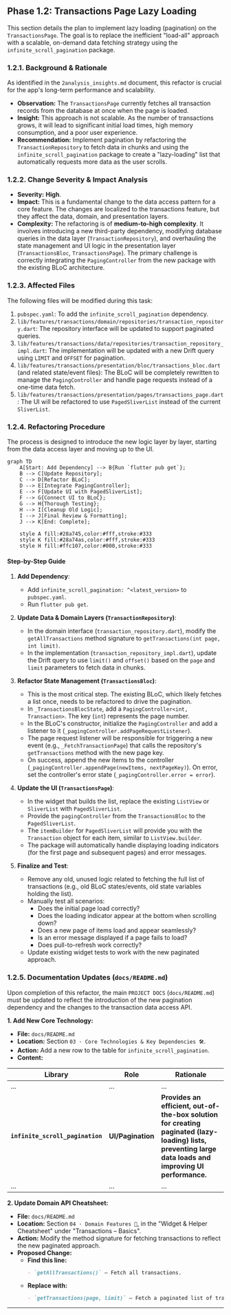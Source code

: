 
## Phase 1.2: Transactions Page Lazy Loading

This section details the plan to implement lazy loading (pagination) on the `TransactionsPage`. The goal is to replace the inefficient "load-all" approach with a scalable, on-demand data fetching strategy using the `infinite_scroll_pagination` package.

### 1.2.1. Background & Rationale

As identified in the `2analysis_insights.md` document, this refactor is crucial for the app's long-term performance and scalability.

-   **Observation:** The `TransactionsPage` currently fetches all transaction records from the database at once when the page is loaded.
-   **Insight:** This approach is not scalable. As the number of transactions grows, it will lead to significant initial load times, high memory consumption, and a poor user experience.
-   **Recommendation:** Implement pagination by refactoring the `TransactionRepository` to fetch data in chunks and using the `infinite_scroll_pagination` package to create a "lazy-loading" list that automatically requests more data as the user scrolls.

### 1.2.2. Change Severity & Impact Analysis

-   **Severity:** **High**.
-   **Impact:** This is a fundamental change to the data access pattern for a core feature. The changes are localized to the transactions feature, but they affect the data, domain, and presentation layers.
-   **Complexity:** The refactoring is of **medium-to-high complexity**. It involves introducing a new third-party dependency, modifying database queries in the data layer (`TransactionRepository`), and overhauling the state management and UI logic in the presentation layer (`TransactionsBloc`, `TransactionsPage`). The primary challenge is correctly integrating the `PagingController` from the new package with the existing BLoC architecture.

### 1.2.3. Affected Files

The following files will be modified during this task:

1.  `pubspec.yaml`: To add the `infinite_scroll_pagination` dependency.
2.  `lib/features/transactions/domain/repositories/transaction_repository.dart`: The repository interface will be updated to support paginated queries.
3.  `lib/features/transactions/data/repositories/transaction_repository_impl.dart`: The implementation will be updated with a new Drift query using `LIMIT` and `OFFSET` for pagination.
4.  `lib/features/transactions/presentation/bloc/transactions_bloc.dart` (and related state/event files): The BLoC will be completely rewritten to manage the `PagingController` and handle page requests instead of a one-time data fetch.
5.  `lib/features/transactions/presentation/pages/transactions_page.dart`: The UI will be refactored to use `PagedSliverList` instead of the current `SliverList`.

### 1.2.4. Refactoring Procedure

The process is designed to introduce the new logic layer by layer, starting from the data access layer and moving up to the UI.

```mermaid
graph TD
    A[Start: Add Dependency] --> B{Run `flutter pub get`};
    B --> C[Update Repository];
    C --> D[Refactor BLoC];
    D --> E[Integrate PagingController];
    E --> F[Update UI with PagedSliverList];
    F --> G{Connect UI to BLoC};
    G --> H{Thorough Testing};
    H --> I[Cleanup Old Logic];
    I --> J[Final Review & Formatting];
    J --> K[End: Complete];

    style A fill:#28a745,color:#fff,stroke:#333
    style K fill:#28a74as,color:#fff,stroke:#333
    style H fill:#ffc107,color:#000,stroke:#333
```

#### Step-by-Step Guide

1.  **Add Dependency**:
    *   Add `infinite_scroll_pagination: ^<latest_version>` to `pubspec.yaml`.
    *   Run `flutter pub get`.

2.  **Update Data & Domain Layers (`TransactionRepository`)**:
    *   In the domain interface (`transaction_repository.dart`), modify the `getAllTransactions` method signature to `getTransactions(int page, int limit)`.
    *   In the implementation (`transaction_repository_impl.dart`), update the Drift query to use `limit()` and `offset()` based on the `page` and `limit` parameters to fetch data in chunks.

3.  **Refactor State Management (`TransactionsBloc`)**:
    *   This is the most critical step. The existing BLoC, which likely fetches a list once, needs to be refactored to drive the pagination.
    *   In `_TransactionsBlocState`, add a `PagingController<int, Transaction>`. The key (`int`) represents the page number.
    *   In the BLoC's constructor, initialize the `PagingController` and add a listener to it (`_pagingController.addPageRequestListener`).
    *   The page request listener will be responsible for triggering a new event (e.g., `_FetchTransactionPage`) that calls the repository's `getTransactions` method with the new page key.
    *   On success, append the new items to the controller (`_pagingController.appendPage(newItems, nextPageKey)`). On error, set the controller's error state (`_pagingController.error = error`).

4.  **Update the UI (`TransactionsPage`)**:
    *   In the widget that builds the list, replace the existing `ListView` or `SliverList` with `PagedSliverList`.
    *   Provide the `pagingController` from the `TransactionsBloc` to the `PagedSliverList`.
    *   The `itemBuilder` for `PagedSliverList` will provide you with the `Transaction` object for each item, similar to `ListView.builder`.
    *   The package will automatically handle displaying loading indicators (for the first page and subsequent pages) and error messages.

5.  **Finalize and Test**:
    *   Remove any old, unused logic related to fetching the full list of transactions (e.g., old BLoC states/events, old state variables holding the list).
    *   Manually test all scenarios:
        *   Does the initial page load correctly?
        *   Does the loading indicator appear at the bottom when scrolling down?
        *   Does a new page of items load and appear seamlessly?
        *   Is an error message displayed if a page fails to load?
        *   Does pull-to-refresh work correctly?
    *   Update existing widget tests to work with the new paginated approach.

### 1.2.5. Documentation Updates (`docs/README.md`)

Upon completion of this refactor, the main `PROJECT DOCS` (`docs/README.md`) must be updated to reflect the introduction of the new pagination dependency and the changes to the transaction data access API.

**1. Add New Core Technology:**

*   **File:** `docs/README.md`
*   **Location:** Section `03 · Core Technologies & Key Dependencies 🛠️`.
*   **Action:** Add a new row to the table for `infinite_scroll_pagination`.
*   **Content:**

| Library                    | Role             | Rationale                                                                                                                                    |
| -------------------------- | ---------------- | -------------------------------------------------------------------------------------------------------------------------------------------- |
| ...                        | ...              | ...                                                                                                                                          |
| **`infinite_scroll_pagination`** | **UI/Pagination** | **Provides an efficient, out-of-the-box solution for creating paginated (lazy-loading) lists, preventing large data loads and improving UI performance.** |
| ...                        | ...              | ...                                                                                                                                          |

**2. Update Domain API Cheatsheet:**

*   **File:** `docs/README.md`
*   **Location:** Section `04 · Domain Features 💼`, in the "Widget & Helper Cheatsheet" under "Transactions – Basics".
*   **Action:** Modify the method signature for fetching transactions to reflect the new paginated approach.
*   **Proposed Change:**
    *   **Find this line:**
        ```markdown
        - `getAllTransactions()` – Fetch all transactions.
        ```
    *   **Replace with:**
        ```markdown
        - `getTransactions(page, limit)` – Fetch a paginated list of transactions.
        ```

---
